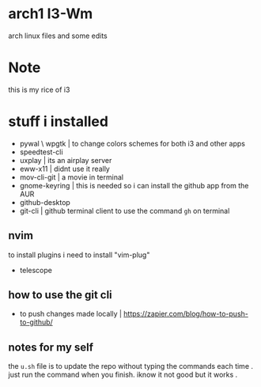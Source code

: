 # arch1 I3-Wm
arch linux files 
and some edits

# Note
this is my rice of i3

# stuff i installed 
- pywal \ wpgtk | to change colors schemes for both i3 and other apps
- speedtest-cli
- uxplay | its an airplay server
- eww-x11 | didnt use it really
- mov-cli-git | a movie in terminal
- gnome-keyring | this is needed so i can install the github app from the AUR
- github-desktop
- git-cli | github terminal client to use the command `gh` on terminal  

## nvim 
to install plugins i need to install "vim-plug"
- telescope

## how to use the git cli 

- to push changes made locally | https://zapier.com/blog/how-to-push-to-github/

## notes for my self
the `u.sh` file is to update the repo without typing the commands each time . just run the command when you finish. iknow it not good but it works .

